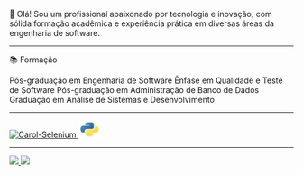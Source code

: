 👋 Olá! Sou um profissional apaixonado por tecnologia e inovação, com sólida formação acadêmica e experiência prática em diversas áreas da engenharia de software.
____________________________________________________________________________________________________________________________________________________________________
📚 Formação

Pós-graduação em Engenharia de Software
Ênfase em Qualidade e Teste de Software
Pós-graduação em Administração de Banco de Dados
Graduação em Análise de Sistemas e Desenvolvimento
____________________________________________________________________________________________________________________________________________________________________
<a target="_blank" rel="noopener noreferrer nofollow" href="https://upload.wikimedia.org/wikipedia/commons/d/d5/Selenium_Logo.png">
    <img alt="Carol-Selenium" height="30" width="30" src="https://upload.wikimedia.org/wikipedia/commons/d/d5/Selenium_Logo.png">
</a>
<a target="_blank" rel="noopener noreferrer nofollow" href="https://raw.githubusercontent.com/devicons/devicon/master/icons/python/python-original.svg">
    <img alt="Carol-Python" height="30" width="40" src="https://raw.githubusercontent.com/devicons/devicon/master/icons/python/python-original.svg" style="max-width: 100%;">
</a>

________________________________________________________________________________________________________________________

<a href="https://www.instagram.com/rgaviolig/" target="_blank" rel="noopener noreferrer nofollow">
    <img src="https://camo.githubusercontent.com/cc8a4ea180871317216b7557a7a9b8f1b565ce74863323097aa367961c70de96/68747470733a2f2f696d672e736869656c64732e696f2f62616467652f2d496e7374616772616d2d2532334534343035463f7374796c653d666f722d7468652d6261646765266c6f676f3d696e7374616772616d266c6f676f436f6c6f723d7768697465" 
    data-canonical-src="https://img.shields.io/badge/-Instagram-%23E4405F?style=for-the-badge&amp;logo=instagram&amp;logoColor=white" style="max-width: 100%;">
</a>
<a href="https://www.linkedin.com/in/rafaella-gavioli-gon%C3%A7alves-216925103/" target="_blank" rel="noopener noreferrer nofollow">
    <img src="https://camo.githubusercontent.com/7fee771b415a6f144501304c2c4074aa62a0dd96ddc0f8c0aafd95ac0af584c1/68747470733a2f2f696d672e736869656c64732e696f2f62616467652f2d4c696e6b6564496e2d2532333030373742353f7374796c653d666f722d7468652d6261646765266c6f676f3d6c696e6b6564696e266c6f676f436f6c6f723d7768697465" 
    data-canonical-src="https://img.shields.io/badge/-LinkedIn-%230077B5?style=for-the-badge&amp;logo=linkedin&amp;logoColor=white" style="max-width: 100%;">
</a>
